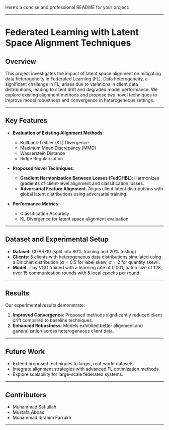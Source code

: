 Here’s a concise and professional README for your project: 

---

# Federated Learning with Latent Space Alignment Techniques

## Overview
This project investigates the impact of latent space alignment on mitigating data heterogeneity in Federated Learning (FL). Data heterogeneity, a significant challenge in FL, arises due to variations in client data distributions, leading to client drift and degraded model performance. We explore existing alignment methods and propose two novel techniques to improve model robustness and convergence in heterogeneous settings.

---

## Key Features
- **Evaluation of Existing Alignment Methods**:  
  - Kullback-Leibler (KL) Divergence  
  - Maximum Mean Discrepancy (MMD)  
  - Wasserstein Distance  
  - Ridge Regularization  

- **Proposed Novel Techniques**:  
  - **Gradient Harmonization Between Losses (FedGHBL)**: Harmonizes gradients of client-level alignment and classification losses.  
  - **Adversarial Feature Alignment**: Aligns client latent distributions with global latent distributions using adversarial training.  

- **Performance Metrics**:  
  - Classification Accuracy  
  - KL Divergence for latent space alignment evaluation  

---

## Dataset and Experimental Setup
- **Dataset**: CIFAR-10 (split into 80% training and 20% testing)  
- **Clients**: 5 clients with heterogeneous data distributions simulated using a Dirichlet distribution ($\alpha = 0.5$ for label skew, $\alpha = 2$ for quantity skew).  
- **Model**: Tiny VGG trained with a learning rate of 0.001, batch size of 128, over 15 communication rounds with 5 local epochs per round.  

---

## Results
Our experimental results demonstrate:  
1. **Improved Convergence**: Proposed methods significantly reduced client drift compared to baseline techniques.  
2. **Enhanced Robustness**: Models exhibited better alignment and generalization across heterogeneous client data.  

---

## Future Work
- Extend proposed techniques to larger, real-world datasets.  
- Integrate alignment strategies with advanced FL optimization methods.  
- Explore scalability for large-scale federated systems.  

---

## Contributors
- Muhammad Safiullah
- Mustafa Abbas
- Muhammad Ibrahim Farrukh

--- 
